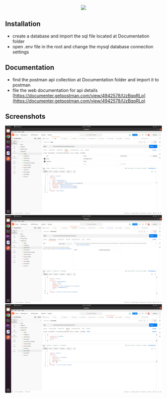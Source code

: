 <p align="center">
<a href="https://upayments.com" target="_blank">
<img src="https://upayments.com/en/wp-content/uploads/sites/4/2020/07/upay-logo.png" width="400">
</a>
</p>


## Installation
- create a database and import the sql file located at Documentation folder
- open .env file in the root and change the mysql database connection settings

## Documentation
- find the postman api collection at Documentation folder and import it to postman
- file the web documentation for api details [https://documenter.getpostman.com/view/4942578/UzBqpRLp](https://documenter.getpostman.com/view/4942578/UzBqpRLp)


## Screenshots
![title](Documentation/screen/screen1.png)
![title](Documentation/screen/screen2.png)
![title](Documentation/screen/screen3.png)


